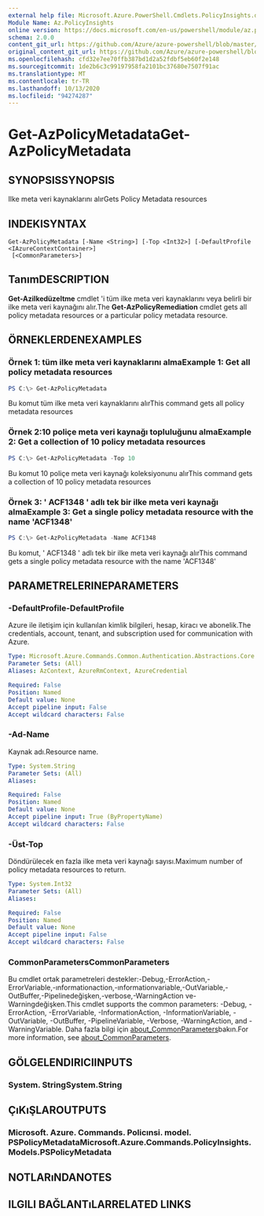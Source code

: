 ```yaml
---
external help file: Microsoft.Azure.PowerShell.Cmdlets.PolicyInsights.dll-Help.xml
Module Name: Az.PolicyInsights
online version: https://docs.microsoft.com/en-us/powershell/module/az.policyinsights/get-azpolicymetadata
schema: 2.0.0
content_git_url: https://github.com/Azure/azure-powershell/blob/master/src/PolicyInsights/PolicyInsights/help/Get-AzPolicyMetadata.md
original_content_git_url: https://github.com/Azure/azure-powershell/blob/master/src/PolicyInsights/PolicyInsights/help/Get-AzPolicyMetadata.md
ms.openlocfilehash: cfd32e7ee70ffb387bd1d2a52fdbf5eb60f2e148
ms.sourcegitcommit: 1de2b6c3c99197958fa2101bc37680e7507f91ac
ms.translationtype: MT
ms.contentlocale: tr-TR
ms.lasthandoff: 10/13/2020
ms.locfileid: "94274287"
---
```

# <span data-ttu-id="2bddf-101">Get-AzPolicyMetadata</span><span class="sxs-lookup"><span data-stu-id="2bddf-101">Get-AzPolicyMetadata</span></span>

## <span data-ttu-id="2bddf-102">SYNOPSIS</span><span class="sxs-lookup"><span data-stu-id="2bddf-102">SYNOPSIS</span></span>
<span data-ttu-id="2bddf-103">Ilke meta veri kaynaklarını alır</span><span class="sxs-lookup"><span data-stu-id="2bddf-103">Gets Policy Metadata resources</span></span>

## <span data-ttu-id="2bddf-104">INDEKI</span><span class="sxs-lookup"><span data-stu-id="2bddf-104">SYNTAX</span></span>

```
Get-AzPolicyMetadata [-Name <String>] [-Top <Int32>] [-DefaultProfile <IAzureContextContainer>]
 [<CommonParameters>]
```

## <span data-ttu-id="2bddf-105">Tanım</span><span class="sxs-lookup"><span data-stu-id="2bddf-105">DESCRIPTION</span></span>
<span data-ttu-id="2bddf-106">**Get-Azilkedüzeltme** cmdlet 'i tüm ilke meta veri kaynaklarını veya belirli bir ilke meta veri kaynağını alır.</span><span class="sxs-lookup"><span data-stu-id="2bddf-106">The **Get-AzPolicyRemediation** cmdlet gets all policy metadata resources or a particular policy metadata resource.</span></span>

## <span data-ttu-id="2bddf-107">ÖRNEKLERDEN</span><span class="sxs-lookup"><span data-stu-id="2bddf-107">EXAMPLES</span></span>

### <span data-ttu-id="2bddf-108">Örnek 1: tüm ilke meta veri kaynaklarını alma</span><span class="sxs-lookup"><span data-stu-id="2bddf-108">Example 1: Get all policy metadata resources</span></span>
```powershell
PS C:\> Get-AzPolicyMetadata
```

<span data-ttu-id="2bddf-109">Bu komut tüm ilke meta veri kaynaklarını alır</span><span class="sxs-lookup"><span data-stu-id="2bddf-109">This command gets all policy metadata resources</span></span>

### <span data-ttu-id="2bddf-110">Örnek 2:10 poliçe meta veri kaynağı topluluğunu alma</span><span class="sxs-lookup"><span data-stu-id="2bddf-110">Example 2: Get a collection of 10 policy metadata resources</span></span>
```powershell
PS C:\> Get-AzPolicyMetadata -Top 10
```

<span data-ttu-id="2bddf-111">Bu komut 10 poliçe meta veri kaynağı koleksiyonunu alır</span><span class="sxs-lookup"><span data-stu-id="2bddf-111">This command gets a collection of 10 policy metadata resources</span></span>

### <span data-ttu-id="2bddf-112">Örnek 3: ' ACF1348 ' adlı tek bir ilke meta veri kaynağı alma</span><span class="sxs-lookup"><span data-stu-id="2bddf-112">Example 3: Get a single policy metadata resource with the name 'ACF1348'</span></span>
```powershell
PS C:\> Get-AzPolicyMetadata -Name ACF1348
```

<span data-ttu-id="2bddf-113">Bu komut, ' ACF1348 ' adlı tek bir ilke meta veri kaynağı alır</span><span class="sxs-lookup"><span data-stu-id="2bddf-113">This command gets a single policy metadata resource with the name 'ACF1348'</span></span>

## <span data-ttu-id="2bddf-114">PARAMETRELERINE</span><span class="sxs-lookup"><span data-stu-id="2bddf-114">PARAMETERS</span></span>

### <span data-ttu-id="2bddf-115">-DefaultProfile</span><span class="sxs-lookup"><span data-stu-id="2bddf-115">-DefaultProfile</span></span>
<span data-ttu-id="2bddf-116">Azure ile iletişim için kullanılan kimlik bilgileri, hesap, kiracı ve abonelik.</span><span class="sxs-lookup"><span data-stu-id="2bddf-116">The credentials, account, tenant, and subscription used for communication with Azure.</span></span>

```yaml
Type: Microsoft.Azure.Commands.Common.Authentication.Abstractions.Core.IAzureContextContainer
Parameter Sets: (All)
Aliases: AzContext, AzureRmContext, AzureCredential

Required: False
Position: Named
Default value: None
Accept pipeline input: False
Accept wildcard characters: False
```

### <span data-ttu-id="2bddf-117">-Ad</span><span class="sxs-lookup"><span data-stu-id="2bddf-117">-Name</span></span>
<span data-ttu-id="2bddf-118">Kaynak adı.</span><span class="sxs-lookup"><span data-stu-id="2bddf-118">Resource name.</span></span>

```yaml
Type: System.String
Parameter Sets: (All)
Aliases:

Required: False
Position: Named
Default value: None
Accept pipeline input: True (ByPropertyName)
Accept wildcard characters: False
```

### <span data-ttu-id="2bddf-119">-Üst</span><span class="sxs-lookup"><span data-stu-id="2bddf-119">-Top</span></span>
<span data-ttu-id="2bddf-120">Döndürülecek en fazla ilke meta veri kaynağı sayısı.</span><span class="sxs-lookup"><span data-stu-id="2bddf-120">Maximum number of policy metadata resources to return.</span></span>

```yaml
Type: System.Int32
Parameter Sets: (All)
Aliases:

Required: False
Position: Named
Default value: None
Accept pipeline input: False
Accept wildcard characters: False
```

### <span data-ttu-id="2bddf-121">CommonParameters</span><span class="sxs-lookup"><span data-stu-id="2bddf-121">CommonParameters</span></span>
<span data-ttu-id="2bddf-122">Bu cmdlet ortak parametreleri destekler:-Debug,-ErrorAction,-ErrorVariable,-ınformationaction,-ınformationvariable,-OutVariable,-OutBuffer,-Pipelinedeğişken,-verbose,-WarningAction ve-Warningdeğişken.</span><span class="sxs-lookup"><span data-stu-id="2bddf-122">This cmdlet supports the common parameters: -Debug, -ErrorAction, -ErrorVariable, -InformationAction, -InformationVariable, -OutVariable, -OutBuffer, -PipelineVariable, -Verbose, -WarningAction, and -WarningVariable.</span></span> <span data-ttu-id="2bddf-123">Daha fazla bilgi için [about_CommonParameters](http://go.microsoft.com/fwlink/?LinkID=113216)bakın.</span><span class="sxs-lookup"><span data-stu-id="2bddf-123">For more information, see [about_CommonParameters](http://go.microsoft.com/fwlink/?LinkID=113216).</span></span>

## <span data-ttu-id="2bddf-124">GÖLGELENDIRICI</span><span class="sxs-lookup"><span data-stu-id="2bddf-124">INPUTS</span></span>

### <span data-ttu-id="2bddf-125">System. String</span><span class="sxs-lookup"><span data-stu-id="2bddf-125">System.String</span></span>

## <span data-ttu-id="2bddf-126">ÇıKıŞLAR</span><span class="sxs-lookup"><span data-stu-id="2bddf-126">OUTPUTS</span></span>

### <span data-ttu-id="2bddf-127">Microsoft. Azure. Commands. Policınsi. model. PSPolicyMetadata</span><span class="sxs-lookup"><span data-stu-id="2bddf-127">Microsoft.Azure.Commands.PolicyInsights.Models.PSPolicyMetadata</span></span>

## <span data-ttu-id="2bddf-128">NOTLARıNDA</span><span class="sxs-lookup"><span data-stu-id="2bddf-128">NOTES</span></span>

## <span data-ttu-id="2bddf-129">ILGILI BAĞLANTıLAR</span><span class="sxs-lookup"><span data-stu-id="2bddf-129">RELATED LINKS</span></span>
